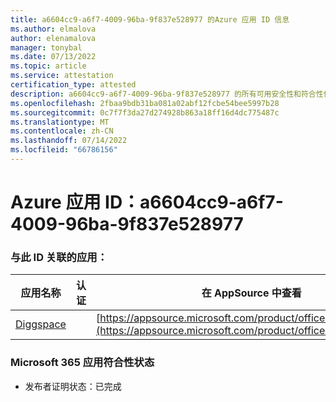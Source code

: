```yaml
---
title: a6604cc9-a6f7-4009-96ba-9f837e528977 的Azure 应用 ID 信息
ms.author: elmalova
author: elenamalova
manager: tonybal
ms.date: 07/13/2022
ms.topic: article
ms.service: attestation
certification_type: attested
description: a6604cc9-a6f7-4009-96ba-9f837e528977 的所有可用安全性和符合性信息。
ms.openlocfilehash: 2fbaa9bdb31ba081a02abf12fcbe54bee5997b28
ms.sourcegitcommit: 0c7f7f3da27d274928b863a18ff16d4dc775487c
ms.translationtype: MT
ms.contentlocale: zh-CN
ms.lasthandoff: 07/14/2022
ms.locfileid: "66786156"
---
```

# <a name="azure-app-id-a6604cc9-a6f7-4009-96ba-9f837e528977"></a>Azure 应用 ID：a6604cc9-a6f7-4009-96ba-9f837e528977


### <a name="apps-associated-with-this-id"></a>与此 ID 关联的应用：
| **应用名称** | **认证** | **在 AppSource 中查看** |
|--------------|---------------|-----------------------|
| [Diggspace](../forward/WA200004347.md) |  | [https://appsource.microsoft.com/product/office/WA200004347](https://appsource.microsoft.com/product/office/WA200004347) |

### <a name="microsoft-365-app-compliance-status"></a>Microsoft 365 应用符合性状态
- 发布者证明状态：已完成
